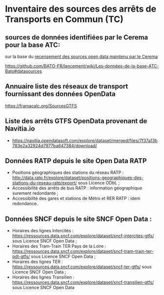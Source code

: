 # Inventaire des sources des arrêts de Transports en Commun (TC)

## sources de données identifiées par le Cerema pour la base ATC:
sur la base du [recensement des sources open data maintenu par le Cerema](http://petitpois.passim.info/poi/search?ack=&k=&q=open+data&w=&s=active)

https://github.com/BATO-FR/lancement/wiki/Les-données-de-la-base-ATC-Bato#datasources

## Annuaire liste des réseaux de transport fournissant des données OpenData
https://framacalc.org/SourcesGTFS

## Liste des arrêts GTFS OpenData provenant de Navitia.io

* https://navitia.opendatasoft.com/explore/dataset/merged/files/7f37a13b783e2a32924d7977ba647384/download/

## Données RATP depuis le site Open Data RATP
* Positions géographiques des stations du réseau RATP : http://data.ratp.fr/explore/dataset/positions-geographiques-des-stations-du-reseau-ratp/export/ sous Licence ODbL ;
* Accessibilité des arrêts de bus RATP : information géographique surement redondante ;
* Accessibilité des gares et stations de Métro et RER RATP : idem redondance.
 
## Données SNCF depuis le site SNCF Open Data :
* Horaires des lignes Intercités : https://ressources.data.sncf.com/explore/dataset/sncf-intercites-gtfs/ sous Licence
SNCF Open Data ;
* Horaires des Tram-Train TER Pays de la Loire : https://ressources.data.sncf.com/explore/dataset/sncf-tram-train-ter-pdl-gtfs/ sous Licence
SNCF Open Data ;
* Horaires des lignes TER : https://ressources.data.sncf.com/explore/dataset/sncf-ter-gtfs/ sous Licence SNCF Open Data ;
* Horaires des lignes Transilien : https://ressources.data.sncf.com/explore/dataset/sncf-transilien-gtfs/ sous Licence SNCF Open Data


